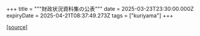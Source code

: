 +++
title = """財政状況資料集の公表"""
date = 2025-03-23T23:30:00.000Z
expiryDate = 2025-04-21T08:37:49.273Z
tags = ["kuriyama"]
+++


[[source]](https://www.town.kuriyama.hokkaido.jp/soshiki/32/597.html)
